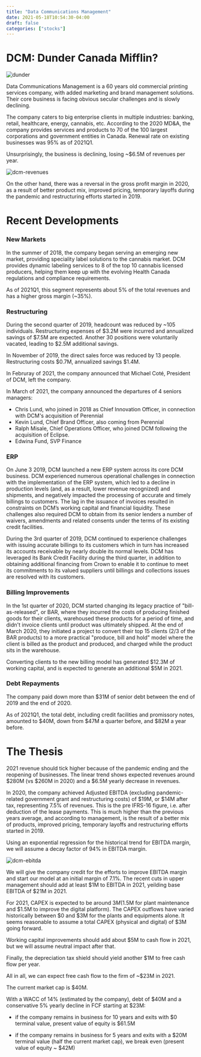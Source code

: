 ```yaml
---
title: "Data Communications Management"
date: 2021-05-18T10:54:30-04:00
draft: false
categories: ["stocks"]
---
```


# DCM: Dunder Canada Mifflin?

![dunder](/images/dunder.jpeg)

Data Communications Management is a 60 years old commercial printing services company, with added marketing and brand management solutions. Their core business is facing obvious secular challenges and is slowly declining.

The company caters to big enterprise clients in multiple industries: banking, retail, healthcare, energy, cannabis, etc. According to the 2020 MD&A, the company provides services and products to 70 of the 100 largest corporations and government entities in Canada. Renewal rate on existing businesses was 95% as of 2021Q1. 

Unsurprisingly, the business is declining, losing ~$6.5M of revenues per year.

![dcm-revenues](/images/dcm-revenues.png)


On the other hand, there was a reversal in the gross profit margin in 2020, as a result of better product mix, improved pricing, temporary layoffs during the pandemic and restructuring efforts started in 2019.

# Recent Developments

### New Markets

In the summer of 2018, the company began serving an emerging new market, providing speciality label solutions to the cannabis market. DCM provides dynamic labeling services to 8 of the top 10 cannabis licensed producers, helping them keep up with the evolving Health Canada regulations and compliance requirements.

As of 2021Q1, this segment represents about 5% of the total revenues and has a higher gross margin (~35%).


### Restructuring

During the second quarter of 2019, headcount was reduced by ~105 individuals. Restructuring expenses of $3.2M were incurred and annualized savings of $7.5M are expected. Another 30 positions were voluntarily vacated, leading to $2.5M additional savings.

In November of 2019, the direct sales force was reduced by 13 people. Restructuring costs $0.7M, annualized savings $1.4M. 

In Februray of 2021, the company announced that Michael Coté, President of DCM, left the company.

In March of 2021, the company announced the departures of 4 seniors managers: 

- Chris Lund, who joined in 2018 as Chief Innovation Officer, in connection with DCM's acquisition of Perennial
- Kevin Lund, Chief Brand Officer, also coming from Perennial
- Ralph Misale, Chief Operations Officer, who joined DCM following the acquisition of Eclipse.
- Edwina Fund, SVP Finance

### ERP

On June 3 2019, DCM launched a new ERP system across its core DCM business. DCM experienced numerous operational challenges in connection with the implementation of the ERP system, which led to a decline in production levels (and, as a result, lower revenue recognized) and shipments, and negatively impacted the processing of accurate and timely billings to customers. The lag in the issuance of invoices resulted in constraints on DCM’s working capital and financial liquidity. These challenges also required DCM to obtain from its senior lenders a number of waivers, amendments and related consents under the terms of its existing credit facilities.

During the 3rd quarter of 2019, DCM continued to experience challenges with issuing accurate billings to its customers which in turn has increased its accounts receivable by nearly double its normal levels. DCM has leveraged its Bank Credit Facility during the third quarter, in addition to obtaining additional financing from Crown to enable it to continue to meet its commitments to its valued suppliers until billings and collections issues are resolved with its customers. 

### Billing Improvements

In the 1st quarter of 2020, DCM started changing its legacy practice of "bill-as-released", or BAR, where they incurred the costs of producing finished goods for their clients, warehoused these products for a period of time, and didn't invoice clients until product was ultimately shipped. At the end of March 2020, they initiated a project to convert their top 15 clients (2/3 of the BAR products) to a more practical "produce, bill and hold" model where the client is billed as the product and produced, and charged while the product sits in the warehouse.

Converting clients to the new billing model has generated $12.3M of working capital, and is expected to generate an additional $5M in 2021.

### Debt Repayments

The company paid down more than $31M of senior debt between the end of 2019 and the end of 2020.

As of 2021Q1, the total debt, including credit facilities and promissory notes, amounted to $40M, down from $47M a quarter before, and $82M a year before.

# The Thesis

2021 revenue should tick higher because of the pandemic ending and the reopening of businesses. The linear trend shows expected revenues around $280M (vs $260M in 2020) and a $6.5M yearly decrease in revenues.

In 2020, the company achieved Adjusted EBITDA (excluding pandemic-related government grant and restructuring costs) of $19M, or $14M after tax, representing 7.5% of revenues. This is the pre IFRS-16 figure, i.e. after deduction of the lease payments. This is much higher than the previous years average, and according to management, is the result of a better mix of products, improved pricing, temporary layoffs and restructuring efforts started in 2019.

Using an exponential regression for the historical trend for EBITDA margin, we will assume a decay factor of 94% in EBITDA margin.

![dcm-ebitda](/images/dcm-ebitda.png)

We will give the company credit for the efforts to improve EBITDA margin and start our model at an initial margin of 7.1%. The recent cuts in upper management should add at least $1M to EBITDA in 2021, yeilding base EBITDA of $21M in 2021.

For 2021, CAPEX is expected to be around $3M ($1.5M for plant maintenance and $1.5M to improve the digital platform). The CAPEX outflows have varied historically between $0 and $3M for the plants and equipments alone. It seems reasonable to assume a total CAPEX (physical and digital) of $3M going forward.

Working capital improvements should add about $5M to cash flow in 2021, but we will assume neutral impact after that.

Finally, the depreciation tax shield should yield another $1M to free cash flow per year.

All in all, we can expect free cash flow to the firm of ~$23M in 2021.

The current market cap is $40M.

With a WACC of 14% (estimated by the company), debt of $40M and a conservative 5% yearly decline in FCF starting at $23M:

- if the company remains in business for 10 years and exits with $0 terminal value, present value of equity is $61.5M

- if the company remains in business for 5 years and exits with a $20M terminal value (half the current market cap), we break even (present value of equity ~ $42M)